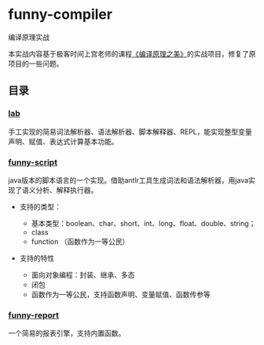 # funny-compiler
编译原理实战

本实战内容基于极客时间上宫老师的课程[《编译原理之美》](https://github.com/RichardGong/PlayWithCompiler)的实战项目，修复了原项目的一些问题。

## 目录
### [lab](lab)
手工实现的简易词法解析器、语法解析器、脚本解释器、REPL，能实现整型变量声明、赋值、表达式计算基本功能。


### [funny-script](funny-script)
java版本的脚本语言的一个实现。借助antlr工具生成词法和语法解析器，用java实现了语义分析、解释执行器。

* 支持的类型：
    + 基本类型：boolean、char、short、int、long、float、double、string；
    + class
    + function （函数作为一等公民）

* 支持的特性
    + 面向对象编程：封装、继承、多态
    + 闭包
    + 函数作为一等公民，支持函数声明、变量赋值、函数传参等
    
### [funny-report](funny-report)
一个简易的报表引擎，支持内置函数。
